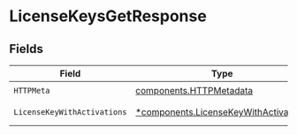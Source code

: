 # LicenseKeysGetResponse


## Fields

| Field                                                                                         | Type                                                                                          | Required                                                                                      | Description                                                                                   |
| --------------------------------------------------------------------------------------------- | --------------------------------------------------------------------------------------------- | --------------------------------------------------------------------------------------------- | --------------------------------------------------------------------------------------------- |
| `HTTPMeta`                                                                                    | [components.HTTPMetadata](../../models/components/httpmetadata.md)                            | :heavy_check_mark:                                                                            | N/A                                                                                           |
| `LicenseKeyWithActivations`                                                                   | [*components.LicenseKeyWithActivations](../../models/components/licensekeywithactivations.md) | :heavy_minus_sign:                                                                            | Successful Response                                                                           |